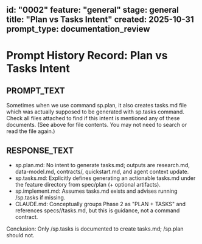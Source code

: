id: "0002"
feature: "general"
stage: general
title: "Plan vs Tasks Intent"
created: 2025-10-31
prompt_type: documentation_review
---

# Prompt History Record: Plan vs Tasks Intent

## PROMPT_TEXT

Sometimes when we use command sp.plan, it also creates tasks.md file which was actually supposed to be generated with sp.tasks command. Check all files attached to find if this intent is mentioned any of these documents.  (See <attachments> above for file contents. You may not need to search or read the file again.)

## RESPONSE_TEXT

- sp.plan.md: No intent to generate tasks.md; outputs are research.md, data-model.md, contracts/, quickstart.md, and agent context update.
- sp.tasks.md: Explicitly defines generating an actionable tasks.md under the feature directory from spec/plan (+ optional artifacts).
- sp.implement.md: Assumes tasks.md exists and advises running /sp.tasks if missing.
- CLAUDE.md: Conceptually groups Phase 2 as "PLAN + TASKS" and references specs/<feature>/tasks.md, but this is guidance, not a command contract.

Conclusion: Only /sp.tasks is documented to create tasks.md; /sp.plan should not.
